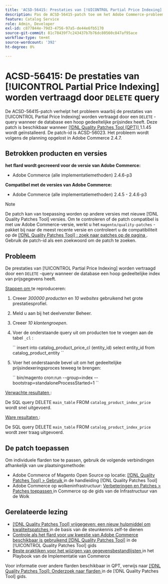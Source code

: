 ```yaml
---
title: 'ACSD-56415: Prestaties van [!UICONTROL Partial Price Indexing] vertraagd door "DELETE&grave; query'
description: Pas de ACSD-56415-patch toe om het Adobe Commerce-probleem op te lossen waarbij de prestaties van [!UICONTROL Partial Price Indexing] worden vertraagd door een &grave; DELETE'-query wanneer de database veel gedeeltelijke prijsgegevens bevat die moeten worden geïndexeerd.
feature: Catalog Service
role: Admin, Developer
exl-id: c877844e-79d3-4756-97a5-de44e6fb5170
source-git-commit: 81c78439f7c243437b7b76dc80560c847af95ace
workflow-type: tm+mt
source-wordcount: '392'
ht-degree: 0%

---
```


# ACSD-56415: De prestaties van [!UICONTROL Partial Price Indexing] worden vertraagd door `DELETE` query

De ACSD-56415-patch verhelpt het probleem waarbij de prestaties van [!UICONTROL Partial Price Indexing] worden vertraagd door een `DELETE` -query wanneer de database een hoop gedeeltelijke prijsindex heeft. Deze patch is beschikbaar wanneer [[!DNL Quality Patches Tool (QPT)] ](https://experienceleague.adobe.com/en/docs/commerce-knowledge-base/kb/announcements/commerce-announcements/magento-quality-patches-released-new-tool-to-self-serve-quality-patches) 1.1.45 wordt geïnstalleerd. De patch-id is ACSD-56023. Het probleem wordt volgens de planning opgelost in Adobe Commerce 2.4.7.

## Betrokken producten en versies

**het flard wordt gecreeerd voor de versie van Adobe Commerce:**

* Adobe Commerce (alle implementatiemethoden) 2.4.6-p3

**Compatibel met de versies van Adobe Commerce:**

* Adobe Commerce (alle implementatiemethoden) 2.4.5 - 2.4.6-p3

>[!NOTE]
>
>De patch kan van toepassing worden op andere versies met nieuwe [!DNL Quality Patches Tool] versies. Om te controleren of de patch compatibel is met uw Adobe Commerce-versie, werkt u het `magento/quality-patches` -pakket bij naar de meest recente versie en controleert u de compatibiliteit op de [[!DNL Quality Patches Tool] : zoek naar patches op de pagina ](https://experienceleague.adobe.com/tools/commerce-quality-patches/index.html) . Gebruik de patch-id als een zoekwoord om de patch te zoeken.

## Probleem

De prestaties van [!UICONTROL Partial Price Indexing] worden vertraagd door een `DELETE` -query wanneer de database een hoop gedeeltelijke index van prijsgegevens heeft.

<u> Stappen om </u> te reproduceren:

1. Creeer *300000 producten* en *10 websites* gebruikend het grote prestatiesprofiel.
1. Meld u aan bij het deelvenster Beheer.
1. Creeer *10 klantengroepen*.
1. Voer de onderstaande query uit om producten toe te voegen aan de tabel `_cl` :

   &grave;&grave;
    insert into catalog_product_price_cl (entity_id) select entity_id from catalog_product_entity
 &grave;&grave;

1. Voer het onderstaande bevel uit om het gedeeltelijke prijsindexeringsproces teweeg te brengen:

   &grave;&grave;
    bin/magento cron:run --group=index --bootstrap=standaloneProcessStarted=1
 &grave;&grave;

<u> Verwachte resultaten </u>:

De SQL query DELETE `main_table` FROM `catalog_product_index_price` wordt snel uitgevoerd.

<u> Ware resultaten </u>:

De SQL query DELETE `main_table` FROM `catalog_product_index_price` wordt zeer traag uitgevoerd.

## De patch toepassen

Om individuele flarden toe te passen, gebruik de volgende verbindingen afhankelijk van uw plaatsingsmethode:

* Adobe Commerce of Magento Open Source op locatie: [[!DNL Quality Patches Tool] > Gebruik ](/help/tools/quality-patches-tool/usage.md) in de handleiding [!DNL Quality Patches Tool]
* Adobe Commerce op wolkeninfrastructuur: [ Verbeteringen en Patches > Patches toepassen ](https://experienceleague.adobe.com/docs/commerce-cloud-service/user-guide/develop/upgrade/apply-patches.html) in Commerce op de gids van de Infrastructuur van de Wolk

## Gerelateerde lezing

* [[!DNL Quality Patches Tool]  vrijgegeven: een nieuw hulpmiddel om kwaliteitspatches ](https://experienceleague.adobe.com/en/docs/commerce-knowledge-base/kb/announcements/commerce-announcements/magento-quality-patches-released-new-tool-to-self-serve-quality-patches) in de basis van de steunkennis zelf-te dienen
* [ Controle als het flard voor uw kwestie van Adobe Commerce beschikbaar is gebruikend  [!DNL Quality Patches Tool]](/help/tools/quality-patches-tool/patches-available-in-qpt/check-patch-for-magento-issue-with-magento-quality-patches.md) in de [!UICONTROL Quality Patches Tool] gids
* [ Beste praktijken voor het wijzigen van gegevensbestandlijsten ](https://experienceleague.adobe.com/en/docs/commerce-operations/implementation-playbook/best-practices/development/modifying-core-and-third-party-tables#why-adobe-recommends-avoiding-modifications) in het Playbook van de Implementatie van Commerce

Voor informatie over andere flarden beschikbaar in QPT, verwijs naar [[!DNL Quality Patches Tool]: Onderzoek naar flarden ](https://experienceleague.adobe.com/tools/commerce-quality-patches/index.html) in de [!DNL Quality Patches Tool] gids.
